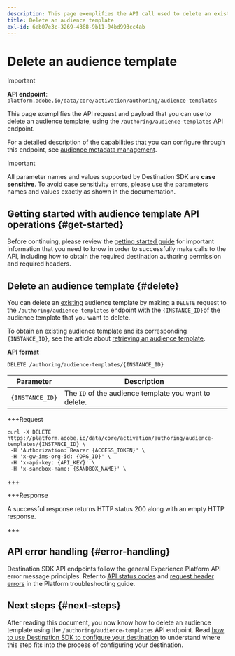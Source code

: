 ```yaml
---
description: This page exemplifies the API call used to delete an existing audience template through Adobe Experience Platform Destination SDK.
title: Delete an audience template
exl-id: 6eb07e3c-3269-4368-9b11-04bd993cc4ab
---
```

# Delete an audience template

>[!IMPORTANT]
>
>**API endpoint**: `platform.adobe.io/data/core/activation/authoring/audience-templates`

This page exemplifies the API request and payload that you can use to delete an audience template, using the `/authoring/audience-templates` API endpoint.

For a detailed description of the capabilities that you can configure through this endpoint, see [audience metadata management](../functionality/audience-metadata-management.md).

>[!IMPORTANT]
>
>All parameter names and values supported by Destination SDK are **case sensitive**. To avoid case sensitivity errors, please use the parameters names and values exactly as shown in the documentation.

## Getting started with audience template API operations {#get-started}

Before continuing, please review the [getting started guide](../getting-started.md) for important information that you need to know in order to successfully make calls to the API, including how to obtain the required destination authoring permission and required headers.

## Delete an audience template {#delete}

You can delete an [existing](create-audience-template.md) audience template by making a `DELETE` request to the `/authoring/audience-templates` endpoint with the `{INSTANCE_ID}`of the audience template that you want to delete.

To obtain an existing audience template and its corresponding `{INSTANCE_ID}`, see the article about [retrieving an audience template](retrieve-audience-template.md).

**API format**

```http
DELETE /authoring/audience-templates/{INSTANCE_ID}
```

| Parameter | Description |
| --------- | ----------- |
| `{INSTANCE_ID}` | The `ID` of the audience template you want to delete. |

+++Request

```shell
curl -X DELETE https://platform.adobe.io/data/core/activation/authoring/audience-templates/{INSTANCE_ID} \
 -H 'Authorization: Bearer {ACCESS_TOKEN}' \
 -H 'x-gw-ims-org-id: {ORG_ID}' \
 -H 'x-api-key: {API_KEY}' \
 -H 'x-sandbox-name: {SANDBOX_NAME}' \
```

+++

+++Response

A successful response returns HTTP status 200 along with an empty HTTP response.

+++

## API error handling {#error-handling}

Destination SDK API endpoints follow the general Experience Platform API error message principles. Refer to [API status codes](../../../landing/troubleshooting.md#api-status-codes) and [request header errors](../../../landing/troubleshooting.md#request-header-errors) in the Platform troubleshooting guide.

## Next steps {#next-steps}

After reading this document, you now know how to delete an audience template using the `/authoring/audience-templates` API endpoint. Read [how to use Destination SDK to configure your destination](../guides/configure-destination-instructions.md) to understand where this step fits into the process of configuring your destination.
